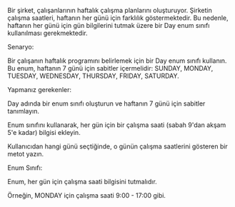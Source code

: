 Bir şirket, çalışanlarının haftalık çalışma planlarını oluşturuyor. Şirketin çalışma saatleri, haftanın her günü için farklılık göstermektedir. Bu nedenle, haftanın her günü için gün bilgilerini tutmak üzere bir Day enum sınıfı kullanılması gerekmektedir.

Senaryo:

Bir çalışanın haftalık programını belirlemek için bir Day enum sınıfı kullanın. Bu enum, haftanın 7 günü için sabitler içermelidir: SUNDAY, MONDAY, TUESDAY, WEDNESDAY, THURSDAY, FRIDAY, SATURDAY.

Yapmanız gerekenler:

Day adında bir enum sınıfı oluşturun ve haftanın 7 günü için sabitler tanımlayın.

Enum sınıfını kullanarak, her gün için bir çalışma saati (sabah 9'dan akşam 5'e kadar) bilgisi ekleyin.

Kullanıcıdan hangi günü seçtiğinde, o günün çalışma saatlerini gösteren bir metot yazın.

Enum Sınıfı:

Enum, her gün için çalışma saati bilgisini tutmalıdır.

Örneğin, MONDAY için çalışma saati 9:00 - 17:00 gibi.